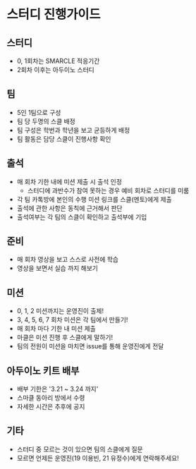 # 스터디 진행가이드

## 스터디

- 0, 1회차는 SMARCLE 적응기간
- 2회차 이후는 아두이노 스터디

## 팀

- 5인 1팀으로 구성
- 팀 당 두명의 스클 배정
- 팀 구성은 학번과 학년을 보고 균등하게 배정
- 팀 활동은 담당 스클이 진행사항 확인

## 출석

- 매 회차 기한 내에 미션 제출 시 출석 인정
  - 스터디에 과반수가 참여 못하는 경우 예비 회차로 스터디를 미룸
- 각 팀 카톡방에 본인의 수행 미션 링크를 스클(멘토)에게 제출
- 출석에 관한 사항은 동칙에 근거해서 판단
- 출석여부는 각 팀의 스클이 확인하고 출석부에 기입

## 준비

- 매 회차 영상을 보고 스스로 사전에 학습
- 영상을 보면서 실습 까지 해보기

## 미션

- 0, 1, 2 미션까지는 운영진이 출제!
- 3, 4, 5, 6, 7 회차 미션은 각 팀에서 만들기!
- 매 회차 마다 기한 내 미션 제출
- 마클은 미션 진행 후 스클에게 말하기!
- 팀의 전원이 미션을 마치면 issue를 통해 운영진에게 전달


## 아두이노 키트 배부

- 배부 기한은 '3.21 ~ 3.24 까지' 
- 스마클 동아리 방에서 수령
- 자세한 시간은 추후에 공지

## 기타

- 스터디 중 모르는 것이 있으면 팀의 스클에게 질문
- 모르면 언제든 운영진(19 이용빈, 21 유정수)에게 연락해주세요!
